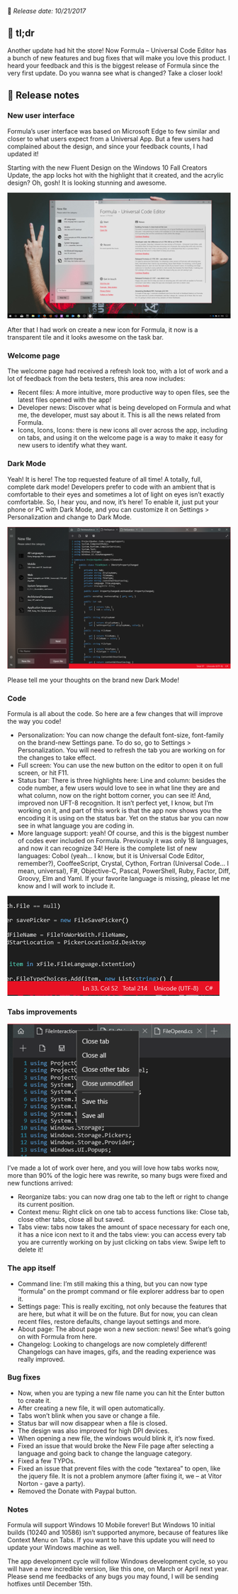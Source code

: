 [comment]: <> (Version name: v3.1710.363)
[comment]: <> (Released at: 10/21/2017)
[comment]: <> (Brief description: )

📅 _Release date: 10/21/2017_

## 💬 tl;dr
Another update had hit the store! Now Formula – Universal Code Editor has a bunch of new features and bug fixes that will make you love this product. I heard your feedback and this is the biggest release of Formula since the very first update. Do you wanna see what is changed? Take a closer look!

## 📰 Release notes
### New user interface
Formula’s user interface was based on Microsoft Edge to few similar and closer to what users expect from a Universal App. But a few users had complained about the design, and since your feedback counts, I had updated it!

Starting with the new Fluent Design on the Windows 10 Fall Creators Update, the app locks hot with the highlight that it created, and the acrylic design? Oh, gosh! It is looking stunning and awesome.

![](img/v3.1710.363/MainScreen.jpg)

After that I had work on create a new icon for Formula, it now is a transparent tile and it looks awesome on the task bar.

### Welcome page
The welcome page had received a refresh look too, with a lot of work and a lot of feedback from the beta testers, this area now includes:

* Recent files: A more intuitive, more productive way to open files, see the latest files opened with the app!
* Developer news: Discover what is being developed on Formula and what me, the developer, must say about it. This is all the news related from Formula.
* Icons, Icons, Icons: there is new icons all over across the app, including on tabs, and using it on the welcome page is a way to make it easy for new users to identify what they want.

### Dark Mode
Yeah! It is here! The top requested feature of all time! A totally, full, complete dark mode! Developers prefer to code with an ambient that is comfortable to their eyes and sometimes a lot of light on eyes isn’t exactly comfortable. So, I hear you, and now, it’s here! To enable it, just put your phone or PC with Dark Mode, and you can customize it on Settings > Personalization and change to Dark Mode.

![](img/v3.1710.363/darkmode.png)

Please tell me your thoughts on the brand new Dark Mode!

### Code
Formula is all about the code. So here are a few changes that will improve the way you code!

* Personalization: You can now change the default font-size, font-family on the brand-new Settings pane. To do so, go to Settings > Personalization. You will need to refresh the tab you are working on for the changes to take effect.
* Full screen: You can use the new button on the editor to open it on full screen, or hit F11.
* Status bar: There is three highlights here: Line and column: besides the code number, a few users would love to see in what line they are and what column, now on the right bottom corner, you can see it! And, improved non UFT-8 recognition. It isn’t perfect yet, I know, but I’m working on it, and part of this work is that the app now shows you the encoding it is using on the status bar. Yet on the status bar you can now see in what language you are coding in.
* More language support: yeah! Of course, and this is the biggest number of codes ever included on Formula. Previously it was only 18 languages, and now it can recognize 34! Here is the complete list of new languages: Cobol (yeah… I know, but it is Universal Code Editor, remember?), CooffeeScript, Crystal, Cython, Fortran (Universal Code… I mean, universal), F#, Objective-C, Pascal, PowerShell, Ruby, Factor, Diff, Groovy, Elm and Yaml. If your favorite language is missing, please let me know and I will work to include it.

![](img/v3.1710.363/statusbar.png)

### Tabs improvements
![](img/v3.1710.363/contextmenu.png)

I’ve made a lot of work over here, and you will love how tabs works now, more than 90% of the logic here was rewrite, so many bugs were fixed and new functions arrived:
* Reorganize tabs: you can now drag one tab to the left or right to change its current position.
* Context menu: Right click on one tab to access functions like: Close tab, close other tabs, close all but saved.
* Tabs view: tabs now takes the amount of space necessary for each one, it has a nice icon next to it and the tabs view: you can access every tab you are currently working on by just clicking on tabs view. Swipe left to delete it!

### The app itself

* Command line: I’m still making this a thing, but you can now type “formula” on the prompt command or file explorer address bar to open it.
* Settings page: This is really exciting, not only because the features that are here, but what it will be on the future. But for now, you can clean recent files, restore defaults, change layout settings and more.
* About page: The about page won a new section: news! See what’s going on with Formula from here.
* Changelog: Looking to changelogs are now completely different! Changelogs can have images, gifs, and the reading experience was really improved.

### Bug fixes
* Now, when you are typing a new file name you can hit the Enter button to create it.
* After creating a new file, it will open automatically.
* Tabs won’t blink when you save or change a file.
* Status bar will now disappear when a file is closed.
* The design was also improved for high DPI devices.
* When opening a new file, the windows would blink it, it’s now fixed.
* Fixed an issue that would broke the New File page after selecting a language and going back to change the language category.
* Fixed a few TYPOs.
* Fixed an issue that prevent files with the code “textarea” to open, like the jquery file. It is not a problem anymore (after fixing it, we – at Vítor Norton - gave a party).
* Removed the Donate with Paypal button.

### Notes
Formula will support Windows 10 Mobile forever! But Windows 10 initial builds (10240 and 10586) isn’t supported anymore, because of features like Context Menu on Tabs. If you want to have this update you will need to update your Windows machine as well.

The app development cycle will follow Windows development cycle, so you will have a new incredible version, like this one, on March or April next year. Please send me feedbacks of any bugs you may found, I will be sending hotfixes until December 15th.
